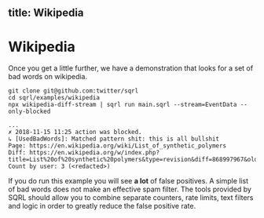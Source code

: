 title: Wikipedia
---

# Wikipedia

Once you get a little further, we have a demonstration that looks for a set of bad words on wikipedia.

```
git clone git@github.com:twitter/sqrl
cd sqrl/examples/wikipedia
npx wikipedia-diff-stream | sqrl run main.sqrl --stream=EventData --only-blocked

...
✗ 2018-11-15 11:25 action was blocked.
↳ [UsedBadWords]: Matched pattern shit: this is all bullshit
Page: https://en.wikipedia.org/wiki/List_of_synthetic_polymers
Diff: https://en.wikipedia.org/w/index.php?title=List%20of%20synthetic%20polymers&type=revision&diff=868997967&oldid=868800716
Count by user: 3 (<redacted>)
```

If you do run this example you will see **a lot** of false positives. A simple list of bad words
does not make an effective spam filter. The tools provided by SQRL should allow you to combine
separate counters, rate limits, text filters and logic in order to greatly reduce the false
positive rate.